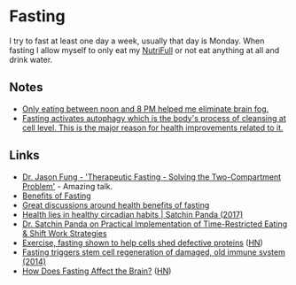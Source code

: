 # Fasting

I try to fast at least one day a week, usually that day is Monday. When fasting I allow myself to only eat my [NutriFull](foods.md) or not eat anything at all and drink water.

## Notes

- [Only eating between noon and 8 PM helped me eliminate brain fog.](https://news.ycombinator.com/item?id=16491083)
- [Fasting activates autophagy which is the body's process of cleansing at cell level. This is the major reason for health improvements related to it.](https://www.reddit.com/r/longevity/comments/8e3eov/is_there_actually_anything_out_on_the_market_that/)

## Links

- [Dr. Jason Fung - 'Therapeutic Fasting - Solving the Two-Compartment Problem'](https://www.youtube.com/watch?v=tIuj-oMN-Fk&t=1018) - Amazing talk.
- [Benefits of Fasting](https://www.reddit.com/r/fasting/comments/8uuryw/is_there_any_scientific_evidence_for_detoxing/e1ihaxd/)
- [Great discussions around health benefits of fasting](https://www.reddit.com/r/fasting/comments/8bqdoe/for_anyone_that_is_interested_in_learning_more/dx9p5gu/)
- [Health lies in healthy circadian habits | Satchin Panda (2017)](https://www.youtube.com/watch?v=erBJuxVR7IE)
- [Dr. Satchin Panda on Practical Implementation of Time-Restricted Eating & Shift Work Strategies](https://www.youtube.com/watch?v=iywhaz5z0qs)
- [Exercise, fasting shown to help cells shed defective proteins](https://news.harvard.edu/gazette/story/2019/02/exercise-fasting-shown-to-help-cells-shed-defective-proteins/) ([HN](https://news.ycombinator.com/item?id=19247265))
- [Fasting triggers stem cell regeneration of damaged, old immune system (2014)](https://news.usc.edu/63669/fasting-triggers-stem-cell-regeneration-of-damaged-old-immune-system/)
- [How Does Fasting Affect the Brain?](http://www.brainfacts.org/thinking-sensing-and-behaving/diet-and-lifestyle/2018/how-does-fasting-affect-the-brain-071318) ([HN](https://news.ycombinator.com/item?id=19858732))
